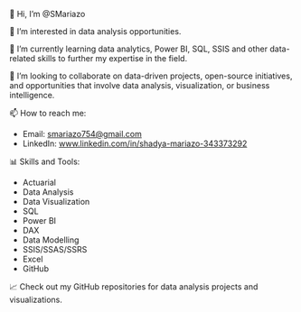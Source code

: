 👋 Hi, I’m @SMariazo

👀 I’m interested in data analysis opportunities.

🌱 I’m currently learning data analytics, Power BI, SQL, SSIS and other data-related skills to further my expertise in the field.

💞️ I’m looking to collaborate on data-driven projects, open-source initiatives, and opportunities that involve data analysis, visualization, or business intelligence.

📫 How to reach me:
- Email: smariazo754@gmail.com
- LinkedIn: www.linkedin.com/in/shadya-mariazo-343373292

📊 Skills and Tools:
- Actuarial
- Data Analysis
- Data Visualization
- SQL
- Power BI
- DAX
- Data Modelling
- SSIS/SSAS/SSRS
- Excel
- GitHub


📈 Check out my GitHub repositories for data analysis projects and visualizations.


<!---
SMariazo/SMariazo is a ✨ special ✨ repository because its `README.md` (this file) appears on your GitHub profile.
You can click the Preview link to take a look at your changes.
--->
